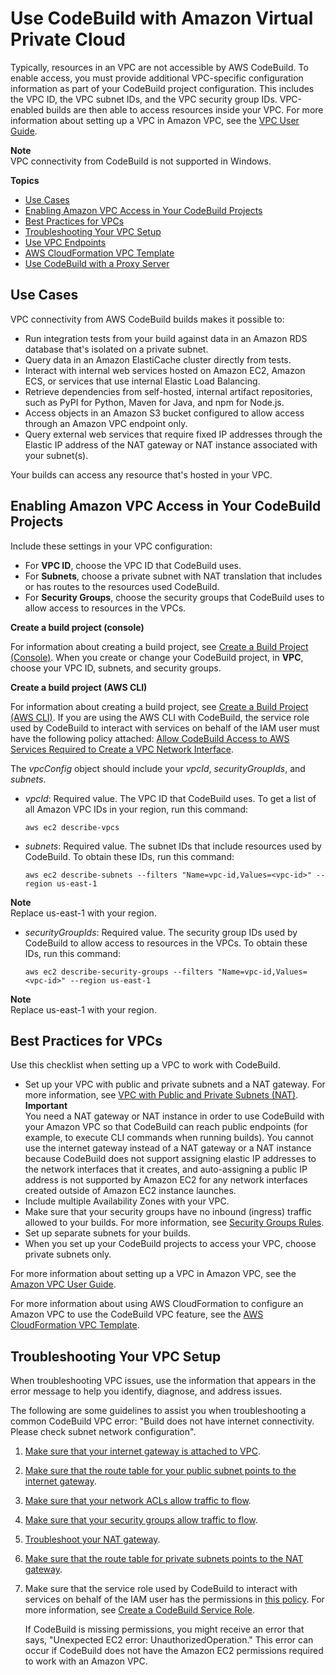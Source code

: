 # Use CodeBuild with Amazon Virtual Private Cloud<a name="vpc-support"></a>

Typically, resources in an VPC are not accessible by AWS CodeBuild\. To enable access, you must provide additional VPC\-specific configuration information as part of your CodeBuild project configuration\. This includes the VPC ID, the VPC subnet IDs, and the VPC security group IDs\. VPC\-enabled builds are then able to access resources inside your VPC\. For more information about setting up a VPC in Amazon VPC, see the [VPC User Guide](https://docs.aws.amazon.com/vpc/latest/userguide//VPC_Introduction.html)\.

**Note**  
 VPC connectivity from CodeBuild is not supported in Windows\. 

**Topics**
+ [Use Cases](#use-cases)
+ [Enabling Amazon VPC Access in Your CodeBuild Projects](#enabling-vpc-access-in-projects)
+ [Best Practices for VPCs](#best-practices-for-vpcs)
+ [Troubleshooting Your VPC Setup](#troubleshooting-vpc)
+ [Use VPC Endpoints](use-vpc-endpoints-with-codebuild.md)
+ [AWS CloudFormation VPC Template](cloudformation-vpc-template.md)
+ [Use CodeBuild with a Proxy Server](use-proxy-server.md)

## Use Cases<a name="use-cases"></a>

VPC connectivity from AWS CodeBuild builds makes it possible to:
+ Run integration tests from your build against data in an Amazon RDS database that's isolated on a private subnet\.
+ Query data in an Amazon ElastiCache cluster directly from tests\.
+ Interact with internal web services hosted on Amazon EC2, Amazon ECS, or services that use internal Elastic Load Balancing\.
+ Retrieve dependencies from self\-hosted, internal artifact repositories, such as PyPI for Python, Maven for Java, and npm for Node\.js\.
+ Access objects in an Amazon S3 bucket configured to allow access through an Amazon VPC endpoint only\.
+ Query external web services that require fixed IP addresses through the Elastic IP address of the NAT gateway or NAT instance associated with your subnet\(s\)\.

Your builds can access any resource that's hosted in your VPC\.

## Enabling Amazon VPC Access in Your CodeBuild Projects<a name="enabling-vpc-access-in-projects"></a>

Include these settings in your VPC configuration:
+ For **VPC ID**, choose the VPC ID that CodeBuild uses\.
+ For **Subnets**, choose a private subnet with NAT translation that includes or has routes to the resources used CodeBuild\.
+ For **Security Groups**, choose the security groups that CodeBuild uses to allow access to resources in the VPCs\.

**Create a build project \(console\)**

For information about creating a build project, see [Create a Build Project \(Console\)](create-project.md#create-project-console)\. When you create or change your CodeBuild project, in **VPC**, choose your VPC ID, subnets, and security groups\. 

**Create a build project \(AWS CLI\)**

For information about creating a build project, see [Create a Build Project \(AWS CLI\)](create-project.md#create-project-cli)\. If you are using the AWS CLI with CodeBuild, the service role used by CodeBuild to interact with services on behalf of the IAM user must have the following policy attached: [Allow CodeBuild Access to AWS Services Required to Create a VPC Network Interface](auth-and-access-control-iam-identity-based-access-control.md#customer-managed-policies-example-create-vpc-network-interface)\.

The *vpcConfig* object should include your *vpcId*, *securityGroupIds*, and *subnets*\.
+ *vpcId*: Required value\. The VPC ID that CodeBuild uses\. To get a list of all Amazon VPC IDs in your region, run this command:

  ```
  aws ec2 describe-vpcs
  ```
+ *subnets*: Required value\. The subnet IDs that include resources used by CodeBuild\. To obtain these IDs, run this command:

  ```
  aws ec2 describe-subnets --filters "Name=vpc-id,Values=<vpc-id>" --region us-east-1
  ```
**Note**  
Replace us\-east\-1 with your region\.
+ *securityGroupIds*: Required value\. The security group IDs used by CodeBuild to allow access to resources in the VPCs\. To obtain these IDs, run this command:

  ```
  aws ec2 describe-security-groups --filters "Name=vpc-id,Values=<vpc-id>" --region us-east-1
  ```
**Note**  
Replace us\-east\-1 with your region\.

## Best Practices for VPCs<a name="best-practices-for-vpcs"></a>

Use this checklist when setting up a VPC to work with CodeBuild\.
+ Set up your VPC with public and private subnets and a NAT gateway\. For more information, see [VPC with Public and Private Subnets \(NAT\)](https://docs.aws.amazon.com/vpc/latest/userguide//VPC_Scenario2.html)\.
**Important**  
You need a NAT gateway or NAT instance in order to use CodeBuild with your Amazon VPC so that CodeBuild can reach public endpoints \(for example, to execute CLI commands when running builds\)\. You cannot use the internet gateway instead of a NAT gateway or a NAT instance because CodeBuild does not support assigning elastic IP addresses to the network interfaces that it creates, and auto\-assigning a public IP address is not supported by Amazon EC2 for any network interfaces created outside of Amazon EC2 instance launches\. 
+ Include multiple Availability Zones with your VPC\.
+ Make sure that your security groups have no inbound \(ingress\) traffic allowed to your builds\. For more information, see [Security Groups Rules](https://docs.aws.amazon.com/vpc/latest/userguide//VPC_SecurityGroups.html#SecurityGroupRules)\.
+ Set up separate subnets for your builds\.
+ When you set up your CodeBuild projects to access your VPC, choose private subnets only\. 

For more information about setting up a VPC in Amazon VPC, see the [Amazon VPC User Guide](https://docs.aws.amazon.com/vpc/latest/userguide//VPC_Introduction.html)\.

For more information about using AWS CloudFormation to configure an Amazon VPC to use the CodeBuild VPC feature, see the [AWS CloudFormation VPC Template](cloudformation-vpc-template.md)\.

## Troubleshooting Your VPC Setup<a name="troubleshooting-vpc"></a>

When troubleshooting VPC issues, use the information that appears in the error message to help you identify, diagnose, and address issues\.

The following are some guidelines to assist you when troubleshooting a common CodeBuild VPC error: "Build does not have internet connectivity\. Please check subnet network configuration"\. 

1. [Make sure that your internet gateway is attached to VPC](https://docs.aws.amazon.com/vpc/latest/userguide//VPC_Internet_Gateway.html#Add_IGW_Attach_Gateway)\.

1. [Make sure that the route table for your public subnet points to the internet gateway](https://docs.aws.amazon.com/vpc/latest/userguide//VPC_Route_Tables.html#route-tables-internet-gateway)\.

1. [Make sure that your network ACLs allow traffic to flow](https://docs.aws.amazon.com/vpc/latest/userguide//VPC_SecurityGroups.html#SecurityGroupRules)\.

1. [Make sure that your security groups allow traffic to flow](https://docs.aws.amazon.com/vpc/latest/userguide//VPC_SecurityGroups.html#SecurityGroupRules)\.

1. [Troubleshoot your NAT gateway](https://docs.aws.amazon.com/vpc/latest/userguide//vpc-nat-gateway.html#nat-gateway-troubleshooting)\.

1. [Make sure that the route table for private subnets points to the NAT gateway](https://docs.aws.amazon.com/vpc/latest/userguide//VPC_Route_Tables.html#route-tables-nat)\.

1. Make sure that the service role used by CodeBuild to interact with services on behalf of the IAM user has the permissions in [ this policy](https://docs.aws.amazon.com/codebuild/latest/userguide/auth-and-access-control-iam-identity-based-access-control.html#customer-managed-policies-example-create-vpc-network-interface)\. For more information, see [Create a CodeBuild Service Role](setting-up.md#setting-up-service-role)\. 

   If CodeBuild is missing permissions, you might receive an error that says, "Unexpected EC2 error: UnauthorizedOperation\." This error can occur if CodeBuild does not have the Amazon EC2 permissions required to work with an Amazon VPC\.